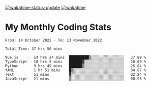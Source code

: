 [![wakatime-status-update](https://github.com/noopurphalak/noopurphalak/workflows/wakatime-status-update/badge.svg)](https://github.com/noopurphalak/noopurphalak/actions/workflows/main.yml)
[![wakatime](https://wakatime.com/badge/user/80ace140-ef40-4fdd-b8ed-f3be3d2e1aea.svg)](https://wakatime.com/@80ace140-ef40-4fdd-b8ed-f3be3d2e1aea)

# My Monthly Coding Stats

<!--START_SECTION:waka-->

```text
From: 14 October 2022 - To: 13 November 2022

Total Time: 37 hrs 50 mins

Vue.js       14 hrs 24 mins  █████████▒░░░░░░░░░░░░░░░   37.89 %
TypeScript   10 hrs 9 mins   ██████▓░░░░░░░░░░░░░░░░░░   26.69 %
Python       9 hrs 49 mins   ██████▒░░░░░░░░░░░░░░░░░░   25.84 %
YAML         1 hr 51 mins    █▒░░░░░░░░░░░░░░░░░░░░░░░   04.87 %
Text         51 mins         ▓░░░░░░░░░░░░░░░░░░░░░░░░   02.24 %
JavaScript   21 mins         ▒░░░░░░░░░░░░░░░░░░░░░░░░   00.95 %
```

<!--END_SECTION:waka-->
